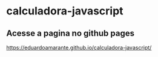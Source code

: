 # calculadora-javascript

## Acesse a pagina no github pages
https://eduardoamarante.github.io/calculadora-javascript/
